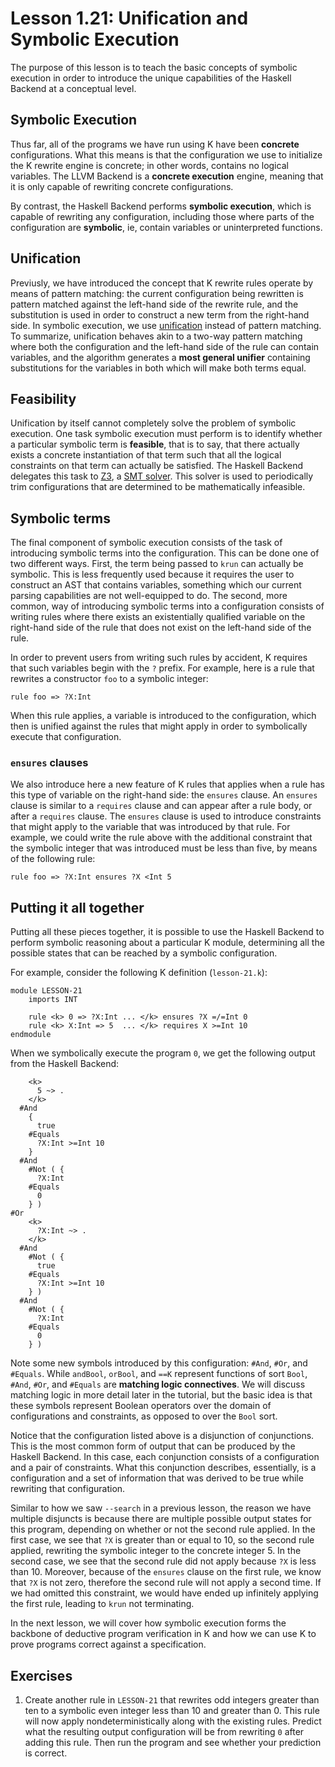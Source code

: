 # Lesson 1.21: Unification and Symbolic Execution

The purpose of this lesson is to teach the basic concepts of symbolic execution
in order to introduce the unique capabilities of the Haskell Backend at a
conceptual level.

## Symbolic Execution

Thus far, all of the programs we have run using K have been **concrete**
configurations. What this means is that the configuration we use to initialize
the K rewrite engine is concrete; in other words, contains no logical
variables. The LLVM Backend is a **concrete execution** engine, meaning that
it is only capable of rewriting concrete configurations.

By contrast, the Haskell Backend performs **symbolic execution**, which is
capable of rewriting any configuration, including those where parts of the
configuration are **symbolic**, ie, contain variables or uninterpreted
functions.

## Unification

Previusly, we have introduced the concept that K rewrite rules operate by means
of pattern matching: the current configuration being rewritten is pattern
matched against the left-hand side of the rewrite rule, and the substitution
is used in order to construct a new term from the right-hand side. In symbolic
execution, we use
[unification](https://en.wikipedia.org/wiki/Unification_%28computer_science%29)
instead of pattern matching. To summarize, unification behaves akin to a
two-way pattern matching where both the configuration and the left-hand side
of the rule can contain variables, and the algorithm generates a
**most general unifier** containing substitutions for the variables in both
which will make both terms equal.

## Feasibility

Unification by itself cannot completely solve the problem of symbolic
execution. One task symbolic execution must perform is to identify whether
a particular symbolic term is **feasible**, that is to say, that there actually
exists a concrete instantiation of that term such that all the logical
constraints on that term can actually be satisfied. The Haskell Backend
delegates this task to [Z3](https://github.com/Z3Prover/z3), a 
[SMT solver](https://en.wikipedia.org/wiki/Satisfiability_modulo_theories).
This solver is used to periodically trim configurations that are determined
to be mathematically infeasible.

## Symbolic terms

The final component of symbolic execution consists of the task of introducing
symbolic terms into the configuration. This can be done one of two different
ways. First, the term being passed to `krun` can actually be symbolic. This
is less frequently used because it requires the user to construct an AST
that contains variables, something which our current parsing capabilities are
not well-equipped to do. The second, more common, way of introducing symbolic
terms into a configuration consists of writing rules where there exists an
existentially qualified variable on the right-hand side of the rule that does
not exist on the left-hand side of the rule.

In order to prevent users from writing such rules by accident, K requires
that such variables begin with the `?` prefix. For example, here is a rule
that rewrites a constructor `foo` to a symbolic integer:

```
rule foo => ?X:Int
```

When this rule applies, a variable is introduced to the configuration, which
then is unified against the rules that might apply in order to symbolically
execute that configuration.

### `ensures` clauses

We also introduce here a new feature of K rules that applies when a rule
has this type of variable on the right-hand side: the `ensures` clause.
An `ensures` clause is similar to a `requires` clause and can appear after
a rule body, or after a `requires` clause. The `ensures` clause is used to
introduce constraints that might apply to the variable that was introduced by
that rule. For example, we could write the rule above with the additional
constraint that the symbolic integer that was introduced must be less than
five, by means of the following rule:

```
rule foo => ?X:Int ensures ?X <Int 5
```

## Putting it all together

Putting all these pieces together, it is possible to use the Haskell Backend
to perform symbolic reasoning about a particular K module, determining all the
possible states that can be reached by a symbolic configuration.

For example, consider the following K definition (`lesson-21.k`):

```k
module LESSON-21
    imports INT

    rule <k> 0 => ?X:Int ... </k> ensures ?X =/=Int 0
    rule <k> X:Int => 5  ... </k> requires X >=Int 10
endmodule
```

When we symbolically execute the program `0`, we get the following output
from the Haskell Backend:

```
    <k>
      5 ~> .
    </k>
  #And
    {
      true
    #Equals
      ?X:Int >=Int 10
    }
  #And
    #Not ( {
      ?X:Int
    #Equals
      0
    } )
#Or
    <k>
      ?X:Int ~> .
    </k>
  #And
    #Not ( {
      true
    #Equals
      ?X:Int >=Int 10
    } )
  #And
    #Not ( {
      ?X:Int
    #Equals
      0
    } )
```

Note some new symbols introduced by this configuration: `#And`, `#Or`, and
`#Equals`. While `andBool`, `orBool`, and `==K` represent functions of sort
`Bool`, `#And`, `#Or`, and `#Equals` are **matching logic connectives**. We
will discuss matching logic in more detail later in the tutorial, but the basic
idea is that these symbols represent Boolean operators over the domain of
configurations and constraints, as opposed to over the `Bool` sort.

Notice that the configuration listed above is a disjunction of conjunctions.
This is the most common form of output that can be produced by the Haskell
Backend. In this case, each conjunction consists of a configuration and a pair
of constraints. What this conjunction describes, essentially, is a
configuration and a set of information that was derived to be true while
rewriting that configuration.

Similar to how we saw `--search` in a previous lesson, the reason we have
multiple disjuncts is because there are multiple possible output states
for this program, depending on whether or not the second rule applied. In the
first case, we see that `?X` is greater than or equal to 10, so the second rule
applied, rewriting the symbolic integer to the concrete integer 5. In the
second case, we see that the second rule did not apply because `?X` is less
than 10. Moreover, because of the `ensures` clause on the first rule, we know
that `?X` is not zero, therefore the second rule will not apply a second time.
If we had omitted this constraint, we would have ended up infinitely applying
the first rule, leading to `krun` not terminating.

In the next lesson, we will cover how symbolic execution forms the backbone
of deductive program verification in K and how we can use K to prove programs
correct against a specification.

## Exercises

1. Create another rule in `LESSON-21` that rewrites odd integers greater than
ten to a symbolic even integer less than 10 and greater than 0. This rule will
now apply nondeterministically along with the existing rules. Predict what the
resulting output configuration will be from rewriting `0` after adding this
rule. Then run the program and see whether your prediction is correct.
